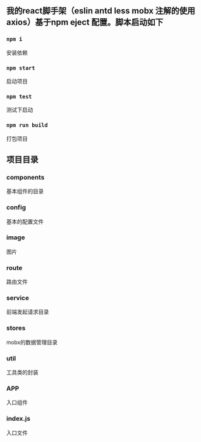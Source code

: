 
## 我的react脚手架（eslin antd less mobx 注解的使用 axios）基于npm eject 配置。脚本启动如下
### `npm i`
安装依赖

### `npm start`
启动项目

### `npm test`
测试下启动

### `npm run build`
打包项目

## 项目目录
### components
基本组件的目录
### config
基本的配置文件
### image
图片
### route
路由文件
### service
前端发起请求目录
### stores
mobx的数据管理目录
### util
工具类的封装
### APP
入口组件
### index.js
入口文件

